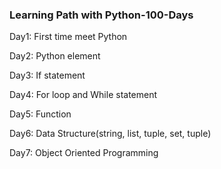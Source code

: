 ### Learning Path with Python-100-Days

Day1: First time meet Python

Day2: Python element 

Day3: If statement

Day4: For loop and While statement

Day5: Function

Day6: Data Structure(string, list, tuple, set, tuple)

Day7: Object Oriented Programming
